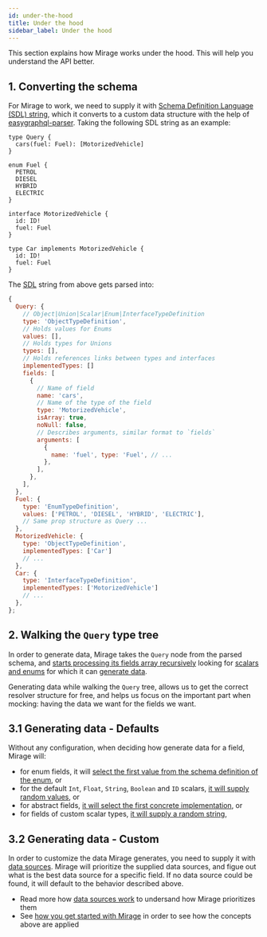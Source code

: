 ```yaml
---
id: under-the-hood
title: Under the hood
sidebar_label: Under the hood
---
```


This section explains how Mirage works under the hood. This will help you understand the API better.

## 1. Converting the schema

For Mirage to work, we need to supply it with [Schema Definition Language (SDL) string](https://www.apollographql.com/docs/apollo-server/essentials/schema.html#sdl), which it converts to a custom data structure with the help of [easygraphql-parser](https://github.com/EasyGraphQL/easygraphql-parser). Taking the following SDL string as an example:

```
type Query {
  cars(fuel: Fuel): [MotorizedVehicle]
}

enum Fuel {
  PETROL
  DIESEL
  HYBRID
  ELECTRIC
}

interface MotorizedVehicle {
  id: ID!
  fuel: Fuel
}

type Car implements MotorizedVehicle {
  id: ID!
  fuel: Fuel
}
```

The [SDL](https://www.prisma.io/blog/graphql-sdl-schema-definition-language-6755bcb9ce51) string from above gets parsed into:

```javascript
{
  Query: {
    // Object|Union|Scalar|Enum|InterfaceTypeDefinition
    type: 'ObjectTypeDefinition',
    // Holds values for Enums
    values: [],
    // Holds types for Unions
    types: [],
    // Holds references links between types and interfaces
    implementedTypes: []
    fields: [
      {
        // Name of field
        name: 'cars',
        // Name of the type of the field
        type: 'MotorizedVehicle',
        isArray: true,
        noNull: false,
        // Describes arguments, similar format to `fields`
        arguments: [
          {
            name: 'fuel', type: 'Fuel', // ...
          },
        ],
      },
    ],
  },
  Fuel: {
    type: 'EnumTypeDefinition',
    values: ['PETROL', 'DIESEL', 'HYBRID', 'ELECTRIC'],
    // Same prop structure as Query ...
  },
  MotorizedVehicle: {
    type: 'ObjectTypeDefinition',
    implementedTypes: ['Car']
    // ...
  },
  Car: {
    type: 'InterfaceTypeDefinition',
    implementedTypes: ['MotorizedVehicle']
    // ...
  },
};
```

## 2. Walking the `Query` type tree

In order to generate data, Mirage takes the `Query` node from the parsed schema, and [starts processing its fields array recursively](https://github.com/lola-tech/graphql-mirage/src/engine.js#L142-L194) looking for [scalars and enums](https://www.apollographql.com/docs/graphql-tools/scalars.html) for which it can [generate data](https://github.com/lola-tech/graphql-mirage/src/engine.js#L46-L91).

Generating data while walking the `Query` tree, allows us to get the correct resolver structure for free, and helps us focus on the important part when mocking: having the data we want for the fields we want.

## 3.1 Generating data - Defaults

Without any configuration, when deciding how generate data for a field, Mirage will:

- for enum fields, it will [select the first value from the schema definition of the enum](https://github.com/lola-tech/graphql-mirage/src/engine.js#L69-L73), or
- for the default `Int`, `Float`, `String`, `Boolean` and `ID` scalars, [it will supply random values](https://github.com/lola-tech/graphql-mirage/src/engine.js#L21-L29), or
- for abstract fields, [it will select the first concrete implementation](https://github.com/lola-tech/graphql-mirage/src/engine.js#L119-L131), or
- for fields of custom scalar types, [it will supply a random string](https://github.com/lola-tech/graphql-mirage/src/engine.js#L86-L90),

## 3.2 Generating data - Custom

In order to customize the data Mirage generates, you need to supply it with [data sources](/graphql-mirage/docs/data-sources). Mirage will prioritize the supplied data sources, and figue out what is the best data source for a specific field. If no data source could be found, it will default to the behavior described above.

- Read more how [data sources work](/graphql-mirage/docs/data-sources) to undersand how Mirage prioritizes them
- See [how you get started with Mirage](/graphql-mirage/docs/tutorial-getting-started) in order to see how the concepts above are applied
